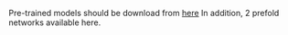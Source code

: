 Pre-trained models should be download from [here](https://github.com/chenyaofo/pytorch-cifar-models)
In addition, 2 prefold networks available here.
